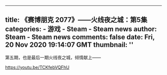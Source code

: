 
---
title: 《赛博朋克 2077》——火线夜之城：第5集
categories: 
    - 游戏
    - Steam - Steam news
author: Steam - Steam news
comments: false
date: Fri, 20 Nov 2020 19:14:07 GMT
thumbnail: ''
---

<div>   
第五期，也是最后一期火线夜之城，倾情献上——

https://youtu.be/TCKfebVQFhU  
</div>
            